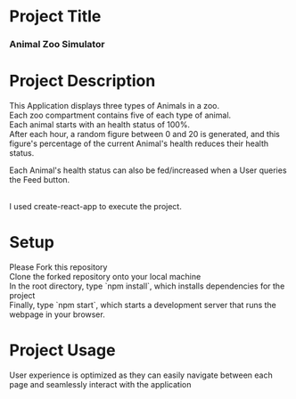 <h1>Project Title</h1>
<h3>Animal Zoo Simulator<h3>

<h1>Project Description</h1>
This Application displays three types of Animals in a zoo.<br>
Each zoo compartment contains five of each type of animal.<br>
Each animal starts with an health status of 100%.<br>
After each hour, a random figure between 0 and 20 is generated, and this figure's percentage of the current Animal's health reduces their health status.

Each Animal's health status can also be fed/increased when a User queries the Feed button.<br><br>

I used create-react-app to execute the project.

<h1>Setup</h1>
Please Fork this repository
<br>
Clone the forked repository onto your local machine
<br>
In the root directory, type `npm install`, which installs dependencies for the project
<br>
Finally, type `npm start`, which starts a development server that runs the webpage in your browser.

<h1>Project Usage</h1>
User experience is optimized as they can easily navigate between each page and seamlessly interact with the application
